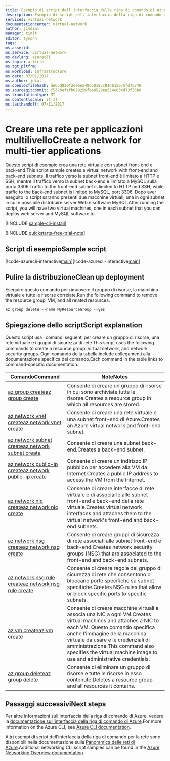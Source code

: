 ```yaml
---
title: Esempio di script dell'interfaccia della riga di comando di Azure - Creare una rete per applicazioni multilivello | Documentazione Microsoft
description: Esempio di script dell'interfaccia della riga di comando di Azure - Creare una rete virtuale per applicazioni multilivello
services: virtual-network
documentationcenter: virtual-network
author: jimdial
manager: timlt
editor: tysonn
tags: 
ms.assetid: 
ms.service: virtual-network
ms.devlang: azurecli
ms.topic: article
ms.tgt_pltfrm: 
ms.workload: infrastructure
ms.date: 07/07/2017
ms.author: jdial
ms.openlocfilehash: de65d820f2d9eea49b58185c81d815675fd76740
ms.sourcegitcommit: f537befafb079256fba0529ee554c034d73f36b0
ms.translationtype: MT
ms.contentlocale: it-IT
ms.lasthandoff: 07/11/2017
---
```

# <a name="create-a-network-for-multi-tier-applications"></a><span data-ttu-id="7598a-103">Creare una rete per applicazioni multilivello</span><span class="sxs-lookup"><span data-stu-id="7598a-103">Create a network for multi-tier applications</span></span>

<span data-ttu-id="7598a-104">Questo script di esempio crea una rete virtuale con subnet front-end e back-end.</span><span class="sxs-lookup"><span data-stu-id="7598a-104">This script sample creates a virtual network with front-end and back-end subnets.</span></span> <span data-ttu-id="7598a-105">Il traffico verso la subnet front-end è limitato a HTTP e SSH, mentre il traffico verso la subnet back-end è limitato a MySQL sulla porta 3306.</span><span class="sxs-lookup"><span data-stu-id="7598a-105">Traffic to the front-end subnet is limited to HTTP and SSH, while traffic to the back-end subnet is limited to MySQL, port 3306.</span></span> <span data-ttu-id="7598a-106">Dopo aver eseguito lo script saranno presenti due macchine virtuali, una in ogni subnet in cui è possibile distribuire server Web e software MySQL.</span><span class="sxs-lookup"><span data-stu-id="7598a-106">After running the script, you will have two virtual machines, one in each subnet that you can deploy web server and MySQL software to.</span></span>

[!INCLUDE [sample-cli-install](../../../includes/sample-cli-install.md)]

[!INCLUDE [quickstarts-free-trial-note](../../../includes/quickstarts-free-trial-note.md)]


## <a name="sample-script"></a><span data-ttu-id="7598a-107">Script di esempio</span><span class="sxs-lookup"><span data-stu-id="7598a-107">Sample script</span></span>


<span data-ttu-id="7598a-108">[!code-azurecli-interactive[main](../../../cli_scripts/virtual-network/virtual-network-multi-tier-application/virtual-network-multi-tier-application.sh  "Rete virtuale per applicazioni multilivello")]</span><span class="sxs-lookup"><span data-stu-id="7598a-108">[!code-azurecli-interactive[main](../../../cli_scripts/virtual-network/virtual-network-multi-tier-application/virtual-network-multi-tier-application.sh  "Virtual network for multi-tier application")]</span></span>

## <a name="clean-up-deployment"></a><span data-ttu-id="7598a-109">Pulire la distribuzione</span><span class="sxs-lookup"><span data-stu-id="7598a-109">Clean up deployment</span></span> 

<span data-ttu-id="7598a-110">Eseguire questo comando per rimuovere il gruppo di risorse, la macchina virtuale e tutte le risorse correlate.</span><span class="sxs-lookup"><span data-stu-id="7598a-110">Run the following command to remove the resource group, VM, and all related resources.</span></span>

```azurecli
az group delete --name MyResourceGroup --yes
```

## <a name="script-explanation"></a><span data-ttu-id="7598a-111">Spiegazione dello script</span><span class="sxs-lookup"><span data-stu-id="7598a-111">Script explanation</span></span>

<span data-ttu-id="7598a-112">Questo script usa i comandi seguenti per creare un gruppo di risorse, una rete virtuale e i gruppi di sicurezza di rete.</span><span class="sxs-lookup"><span data-stu-id="7598a-112">This script uses the following commands to create a resource group, virtual network,  and network security groups.</span></span> <span data-ttu-id="7598a-113">Ogni comando della tabella include collegamenti alla documentazione specifica del comando.</span><span class="sxs-lookup"><span data-stu-id="7598a-113">Each command in the table links to command-specific documentation.</span></span>

| <span data-ttu-id="7598a-114">Comando</span><span class="sxs-lookup"><span data-stu-id="7598a-114">Command</span></span> | <span data-ttu-id="7598a-115">Note</span><span class="sxs-lookup"><span data-stu-id="7598a-115">Notes</span></span> |
|---|---|
| [<span data-ttu-id="7598a-116">az group create</span><span class="sxs-lookup"><span data-stu-id="7598a-116">az group create</span></span>](/cli/azure/group#create) | <span data-ttu-id="7598a-117">Consente di creare un gruppo di risorse in cui sono archiviate tutte le risorse.</span><span class="sxs-lookup"><span data-stu-id="7598a-117">Creates a resource group in which all resources are stored.</span></span> |
| [<span data-ttu-id="7598a-118">az network vnet create</span><span class="sxs-lookup"><span data-stu-id="7598a-118">az network vnet create</span></span>](/cli/azure/network/vnet#create) | <span data-ttu-id="7598a-119">Consente di creare una rete virtuale e una subnet front-end di Azure.</span><span class="sxs-lookup"><span data-stu-id="7598a-119">Creates an Azure virtual network and front-end subnet.</span></span> |
| [<span data-ttu-id="7598a-120">az network subnet create</span><span class="sxs-lookup"><span data-stu-id="7598a-120">az network subnet create</span></span>](/cli/azure/network/vnet/subnet#create) | <span data-ttu-id="7598a-121">Consente di creare una subnet back-end.</span><span class="sxs-lookup"><span data-stu-id="7598a-121">Creates a back-end subnet.</span></span> |
| [<span data-ttu-id="7598a-122">az network public-ip create</span><span class="sxs-lookup"><span data-stu-id="7598a-122">az network public-ip create</span></span>](/cli/azure/network/public-ip#create) | <span data-ttu-id="7598a-123">Consente di creare un indirizzo IP pubblico per accedere alla VM da Internet.</span><span class="sxs-lookup"><span data-stu-id="7598a-123">Creates a public IP address to access the VM from the Internet.</span></span> |
| [<span data-ttu-id="7598a-124">az network nic create</span><span class="sxs-lookup"><span data-stu-id="7598a-124">az network nic create</span></span>](/cli/azure/network/nic#create) | <span data-ttu-id="7598a-125">Consente di creare interfacce di rete virtuale e di associarle alle subnet front-end e back-end della rete virtuale.</span><span class="sxs-lookup"><span data-stu-id="7598a-125">Creates virtual network interfaces and attaches them to the virtual network's front-end and back-end subnets.</span></span> |
| [<span data-ttu-id="7598a-126">az network nsg create</span><span class="sxs-lookup"><span data-stu-id="7598a-126">az network nsg create</span></span>](/cli/azure/network/nsg#create) | <span data-ttu-id="7598a-127">Consente di creare gruppi di sicurezza di rete associati alle subnet front-end e back-end.</span><span class="sxs-lookup"><span data-stu-id="7598a-127">Creates network security groups (NSG) that are associated to the front-end and back-end subnets.</span></span> |
| [<span data-ttu-id="7598a-128">az network nsg rule create</span><span class="sxs-lookup"><span data-stu-id="7598a-128">az network nsg rule create</span></span>](/cli/azure/network/nsg/rule#create) |<span data-ttu-id="7598a-129">Consente di creare regole del gruppo di sicurezza di rete che consentono o bloccano porte specifiche su subnet specifiche.</span><span class="sxs-lookup"><span data-stu-id="7598a-129">Creates NSG rules that allow or block specific ports to specific subnets.</span></span> |
| [<span data-ttu-id="7598a-130">az vm create</span><span class="sxs-lookup"><span data-stu-id="7598a-130">az vm create</span></span>](/cli/azure/vm#create) | <span data-ttu-id="7598a-131">Consente di creare macchine virtuali e associa una NIC a ogni VM.</span><span class="sxs-lookup"><span data-stu-id="7598a-131">Creates virtual machines and attaches a NIC to each VM.</span></span> <span data-ttu-id="7598a-132">Questo comando specifica anche l'immagine della macchina virtuale da usare e le credenziali di amministrazione.</span><span class="sxs-lookup"><span data-stu-id="7598a-132">This command also specifies the virtual machine image to use and administrative credentials.</span></span> |
| [<span data-ttu-id="7598a-133">az group delete</span><span class="sxs-lookup"><span data-stu-id="7598a-133">az group delete</span></span>](/cli/azure/group#delete) | <span data-ttu-id="7598a-134">Consente di eliminare un gruppo di risorse e tutte le risorse in esso contenute.</span><span class="sxs-lookup"><span data-stu-id="7598a-134">Deletes a resource group and all resources it contains.</span></span> |

## <a name="next-steps"></a><span data-ttu-id="7598a-135">Passaggi successivi</span><span class="sxs-lookup"><span data-stu-id="7598a-135">Next steps</span></span>

<span data-ttu-id="7598a-136">Per altre informazioni sull'interfaccia della riga di comando di Azure, vedere la [documentazione sull'interfaccia della riga di comando di Azure](/cli/azure/overview).</span><span class="sxs-lookup"><span data-stu-id="7598a-136">For more information on the Azure CLI, see [Azure CLI documentation](/cli/azure/overview).</span></span>

<span data-ttu-id="7598a-137">Altri esempi di script dell'interfaccia della riga di comando per la rete sono disponibili nella documentazione sulla [Panoramica delle reti di Azure](../cli-samples.md).</span><span class="sxs-lookup"><span data-stu-id="7598a-137">Additional networking CLI script samples can be found in the [Azure Networking Overview documentation](../cli-samples.md)</span></span>